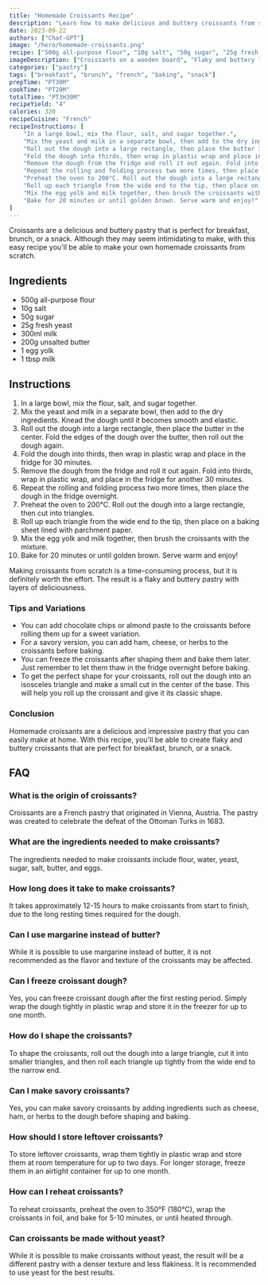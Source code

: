 ```yaml
---
title: "Homemade Croissants Recipe"
description: "Learn how to make delicious and buttery croissants from scratch with this easy recipe. Perfect for breakfast or a snack!"
date: 2023-09-22
authors: ["Chat-GPT"]
image: "/hero/homemade-croissants.png"
recipe: ["500g all-purpose flour", "10g salt", "50g sugar", "25g fresh yeast", "300ml milk", "200g unsalted butter", "1 egg yolk", "1 tbsp milk"]
imageDescription: ["Croissants on a wooden board", "Flaky and buttery layers", "Golden and crispy crust", "Freshly baked croissants on a plate"]
categories: ["pastry"]
tags: ["breakfast", "brunch", "french", "baking", "snack"]
prepTime: "PT30M"
cookTime: "PT20M"
totalTime: "PT3H30M"
recipeYield: "4"
calories: 320
recipeCuisine: "French"
recipeInstructions: [
    "In a large bowl, mix the flour, salt, and sugar together.",
    "Mix the yeast and milk in a separate bowl, then add to the dry ingredients. Knead the dough until it becomes smooth and elastic.",
    "Roll out the dough into a large rectangle, then place the butter in the center. Fold the edges of the dough over the butter, then roll out the dough again.",
    "Fold the dough into thirds, then wrap in plastic wrap and place in the fridge for 30 minutes.",
    "Remove the dough from the fridge and roll it out again. Fold into thirds, wrap in plastic wrap, and place in the fridge for another 30 minutes.",
    "Repeat the rolling and folding process two more times, then place the dough in the fridge overnight.",
    "Preheat the oven to 200°C. Roll out the dough into a large rectangle, then cut into triangles.",
    "Roll up each triangle from the wide end to the tip, then place on a baking sheet lined with parchment paper.",
    "Mix the egg yolk and milk together, then brush the croissants with the mixture.",
    "Bake for 20 minutes or until golden brown. Serve warm and enjoy!"
]
---
```


Croissants are a delicious and buttery pastry that is perfect for breakfast, brunch, or a snack. Although they may seem intimidating to make, with this easy recipe you'll be able to make your own homemade croissants from scratch. 

## Ingredients

- 500g all-purpose flour
- 10g salt
- 50g sugar
- 25g fresh yeast
- 300ml milk
- 200g unsalted butter
- 1 egg yolk
- 1 tbsp milk

## Instructions

1. In a large bowl, mix the flour, salt, and sugar together.
2. Mix the yeast and milk in a separate bowl, then add to the dry ingredients. Knead the dough until it becomes smooth and elastic.
3. Roll out the dough into a large rectangle, then place the butter in the center. Fold the edges of the dough over the butter, then roll out the dough again.
4. Fold the dough into thirds, then wrap in plastic wrap and place in the fridge for 30 minutes.
5. Remove the dough from the fridge and roll it out again. Fold into thirds, wrap in plastic wrap, and place in the fridge for another 30 minutes.
6. Repeat the rolling and folding process two more times, then place the dough in the fridge overnight.
7. Preheat the oven to 200°C. Roll out the dough into a large rectangle, then cut into triangles.
8. Roll up each triangle from the wide end to the tip, then place on a baking sheet lined with parchment paper.
9. Mix the egg yolk and milk together, then brush the croissants with the mixture.
10. Bake for 20 minutes or until golden brown. Serve warm and enjoy!

Making croissants from scratch is a time-consuming process, but it is definitely worth the effort. The result is a flaky and buttery pastry with layers of deliciousness. 

### Tips and Variations

- You can add chocolate chips or almond paste to the croissants before rolling them up for a sweet variation.
- For a savory version, you can add ham, cheese, or herbs to the croissants before baking.
- You can freeze the croissants after shaping them and bake them later. Just remember to let them thaw in the fridge overnight before baking.
- To get the perfect shape for your croissants, roll out the dough into an isosceles triangle and make a small cut in the center of the base. This will help you roll up the croissant and give it its classic shape.

### Conclusion

Homemade croissants are a delicious and impressive pastry that you can easily make at home. With this recipe, you'll be able to create flaky and buttery croissants that are perfect for breakfast, brunch, or a snack.

## FAQ

### What is the origin of croissants?

Croissants are a French pastry that originated in Vienna, Austria. The pastry was created to celebrate the defeat of the Ottoman Turks in 1683.

### What are the ingredients needed to make croissants?

The ingredients needed to make croissants include flour, water, yeast, sugar, salt, butter, and eggs.

### How long does it take to make croissants?

It takes approximately 12-15 hours to make croissants from start to finish, due to the long resting times required for the dough.

### Can I use margarine instead of butter?

While it is possible to use margarine instead of butter, it is not recommended as the flavor and texture of the croissants may be affected.

### Can I freeze croissant dough?

Yes, you can freeze croissant dough after the first resting period. Simply wrap the dough tightly in plastic wrap and store it in the freezer for up to one month.

### How do I shape the croissants?

To shape the croissants, roll out the dough into a large triangle, cut it into smaller triangles, and then roll each triangle up tightly from the wide end to the narrow end.

### Can I make savory croissants?

Yes, you can make savory croissants by adding ingredients such as cheese, ham, or herbs to the dough before shaping and baking.

### How should I store leftover croissants?

To store leftover croissants, wrap them tightly in plastic wrap and store them at room temperature for up to two days. For longer storage, freeze them in an airtight container for up to one month.

### How can I reheat croissants?

To reheat croissants, preheat the oven to 350°F (180°C), wrap the croissants in foil, and bake for 5-10 minutes, or until heated through.

### Can croissants be made without yeast?

While it is possible to make croissants without yeast, the result will be a different pastry with a denser texture and less flakiness. It is recommended to use yeast for the best results.